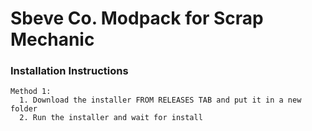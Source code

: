 # Sbeve Co. Modpack for Scrap Mechanic

### Installation Instructions
    Method 1:
      1. Download the installer FROM RELEASES TAB and put it in a new folder
      2. Run the installer and wait for install

